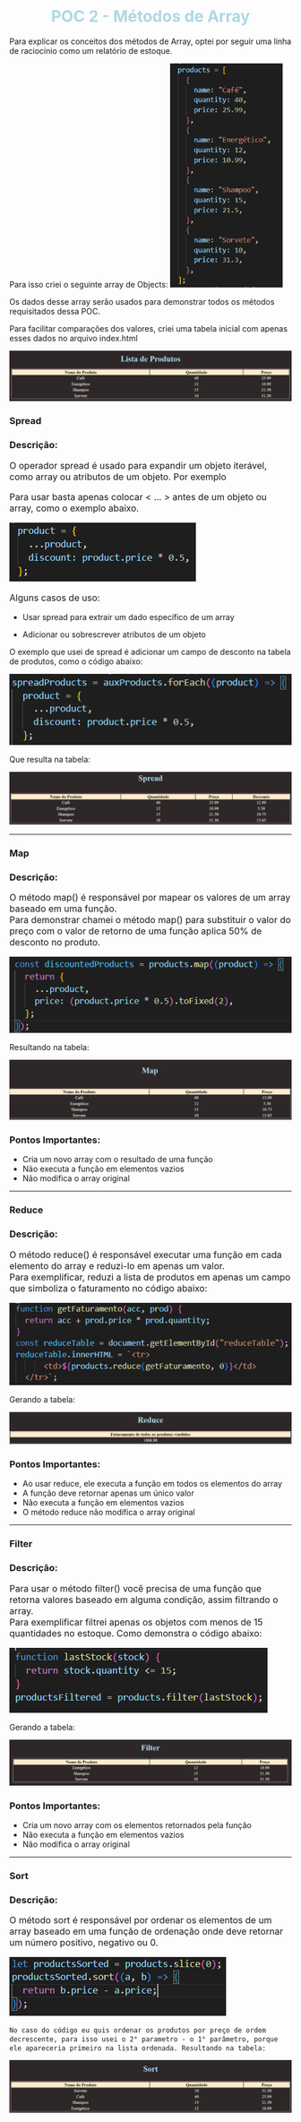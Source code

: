 # <h1 style="text-align: center;color:lightblue;">POC 2 - Métodos de Array</h1>

Para explicar os conceitos dos métodos de Array, optei por seguir uma linha de raciocínio como um relatório de estoque.

Para isso criei o seguinte array de Objects:
<img style="height:400px; width:auto" src="images/productsObject.png"/>

Os dados desse array serão usados para demonstrar todos os métodos requisitados dessa POC.

Para facilitar comparações dos valores, criei uma tabela inicial com apenas esses dados no arquivo index.html

<img src="images/productsList.png"/>

### Spread



### Descrição:
<p style="font-size:16px">O operador spread é usado para expandir um objeto iterável, como array ou atributos de um objeto. Por exemplo</p>
<p style="font-size:16px">Para usar basta apenas colocar < ... > antes de um objeto ou array, como o exemplo abaixo. 
</p>

<img src="images/spread-how-to-use.png"/>

<p style="font-size:16px">
        Alguns casos de uso:
</p>

- Usar spread para extrair um dado específico de um array

- Adicionar ou sobrescrever atributos de um objeto

O exemplo que usei de spread é adicionar um campo de desconto na tabela de produtos, como o código abaixo:

<img src="images/spreadCode.png">

Que resulta na tabela:

<img src="images/spreadTable.png"/>

<hr/>

### Map

### Descrição:

<p style="font-size:16px">O método map() é responsável por mapear os valores de um array baseado em uma função. <br/>
Para demonstrar chamei o método map() para substituir o valor do preço com o valor de retorno de uma função aplica 50% de desconto no produto.
</p>

<img src="images/mapCode.png"/>

Resultando na tabela:

<img src="images/mapTable.png"/>

### Pontos Importantes:

- Cria um novo array com o resultado de uma função
- Não executa a função em elementos vazios
- Não modifica o array original

<hr/>

### Reduce

### Descrição:
<p style="font-size:16px">
    O método reduce() é responsável executar uma função em cada elemento do array e reduzi-lo em apenas um valor.<br/>
    Para exemplificar, reduzi a lista de produtos em apenas um campo que simboliza o faturamento no código abaixo:
 </p>

<img src="images/reduceCode.png">

Gerando a tabela:

<img src="images/reduceTable.png"/>

### Pontos Importantes:

- Ao usar reduce, ele executa a função em todos os elementos do array
- A função deve retornar apenas um único valor
- Não executa a função em elementos vazios
- O método reduce não modifica o array original

<hr/>

### Filter

### Descrição:
<p style="font-size:16px;">
    Para usar o método filter() você precisa de uma função que retorna valores baseado em alguma condição, assim filtrando o array. <br/>
    Para exemplificar filtrei apenas os objetos com menos de 15 quantidades no estoque. Como demonstra o código abaixo:
</p>

<img src="images/filterCode.png"/>

Gerando a tabela:

<img src="images/filterTable.png"/>

### Pontos Importantes:

- Cria um novo array com os elementos retornados pela função
- Não executa a função em elementos vazios
- Não modifica o array original

<hr/>

### Sort

### Descrição: 
 
<p style="font-size:16px;">
    O método sort é responsável por ordenar os elementos de um array baseado em uma função de ordenação onde deve retornar um número positivo, negativo ou 0.
</p>
<img src="images/sortCode.png"/>

    
    No caso do código eu quis ordenar os produtos por preço de ordem decrescente, para isso usei o 2° parametro - o 1° parâmetro, porque ele apareceria primeiro na lista ordenada. Resultando na tabela:

<img src="images/sortTable.png">


